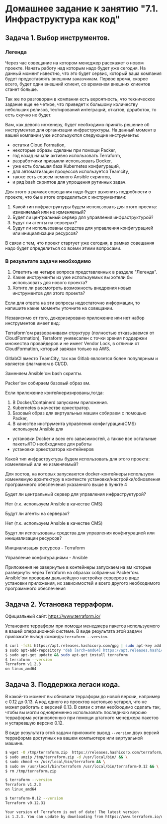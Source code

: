 # Домашнее задание к занятию "7.1. Инфраструктура как код"

## Задача 1. Выбор инструментов.

### Легенда

Через час совещание на котором менеджер расскажет о новом проекте. Начать работу над которым надо
будет уже сегодня.
На данный момент известно, что это будет сервис, который ваша компания будет предоставлять внешним заказчикам.
Первое время, скорее всего, будет один внешний клиент, со временем внешних клиентов станет больше.

Так же по разговорам в компании есть вероятность, что техническое задание еще не четкое, что приведет к большому
количеству небольших релизов, тестирований интеграций, откатов, доработок, то есть скучно не будет.

Вам, как девопс инженеру, будет необходимо принять решение об инструментах для организации инфраструктуры.
На данный момент в вашей компании уже используются следующие инструменты:
- остатки Сloud Formation,
- некоторые образы сделаны при помощи Packer,
- год назад начали активно использовать Terraform,
- разработчики привыкли использовать Docker,
- уже есть большая база Kubernetes конфигураций,
- для автоматизации процессов используется Teamcity,
- также есть совсем немного Ansible скриптов,
- и ряд bash скриптов для упрощения рутинных задач.

Для этого в рамках совещания надо будет выяснить подробности о проекте, что бы в итоге определиться с инструментами:

1. Какой тип инфраструктуры будем использовать для этого проекта: изменяемый или не изменяемый?
2. Будет ли центральный сервер для управления инфраструктурой?
3. Будут ли агенты на серверах?
4. Будут ли использованы средства для управления конфигурацией или инициализации ресурсов?

В связи с тем, что проект стартует уже сегодня, в рамках совещания надо будет определиться со всеми этими вопросами.

### В результате задачи необходимо

1. Ответить на четыре вопроса представленных в разделе "Легенда".
2. Какие инструменты из уже используемых вы хотели бы использовать для нового проекта?
3. Хотите ли рассмотреть возможность внедрения новых инструментов для этого проекта?

Если для ответа на эти вопросы недостаточно информации, то напишите какие моменты уточните на совещании.

Независимо от того, докеризировано приложение или нет набор инструментов имеет вид:

Terraform'ом разворачиваем структуру (полностью отказываемся от CloudFormation), Terraform унивесален с точки зрения поддержки множества  провайдеров и не имеет Vendor Lock, в отличии от CloudFormation, который завязан только на AWS.

GitlabCI вместо TeamCity, так как Gitlab явлсяется более популярным и является флагманом в CI/CD.

Заменяем Ansible'ом bash скрипты.

Packer'ом собираем базовый образ вм.


Если приложение контейнеризированы,тогда:
1. В Docker/Containerd запускаем приложения.
2. Kubernetes в качестве оркестратор.
3. Базовый образ для виртуальных машин собираем с помощью Packer,
4. В качестве инструмента управления конфигурации(CMS) используем Ansible для
- установки Docker и всех его зависимостей, а также все остальные пакеты/ПО  необходимое для работы
- установки оркестратора контейнеров

Какой тип инфраструктуры будем использовать для этого проекта: изменяемый или не изменяемый?

Для хостов, на которых запускаются docker-контейнеры используем изменяемую архитектуру в контексте установки/настройки/обновления программного обеспечения
указанного выше в пункте 4

Будет ли центральный сервер для управления инфраструктурой?

Нет (т.к. используем Ansible в качестве CMS)

Будут ли агенты на серверах?

Нет (т.к. используем Ansible в качестве CMS)

Будут ли использованы средства для управления конфигурацией или инициализации ресурсов?

Инициализация ресурсов - Terraform

Управление конфигурациями  - Ansible

Приложения не завернутые в контейнеры запускаем на вм которые развернуты через Terraform на образах собранных Packer'ом.
Ansible'ом проводим дальнейшую настройку серверов в виде установки приложения, их зависимостей и всего другого необходимого программного обеспечения



## Задача 2. Установка терраформ.

Официальный сайт: https://www.terraform.io/

Установите терраформ при помощи менеджера пакетов используемого в вашей операционной системе.
В виде результата этой задачи приложите вывод команды `terraform --version`.


```bash
$ curl -fsSL https://apt.releases.hashicorp.com/gpg | sudo apt-key add -
$ sudo apt-add-repository "deb [arch=amd64] https://apt.releases.hashicorp.com (lsb_release -cs) main"
$ sudo apt-get update && sudo apt-get install terraform
$ terraform --version
Terraform v1.2.3
on linux_amd64
```

## Задача 3. Поддержка легаси кода.

В какой-то момент вы обновили терраформ до новой версии, например с 0.12 до 0.13.
А код одного из проектов настолько устарел, что не может работать с версией 0.13.
В связи с этим необходимо сделать так, чтобы вы могли одновременно использовать последнюю версию терраформа установленную при помощи
штатного менеджера пакетов и устаревшую версию 0.12.

В виде результата этой задачи приложите вывод `--version` двух версий терраформа доступных на вашем компьютере
или виртуальной машине.

```bash
$ wget -O /tmp/terraform.zip  https://releases.hashicorp.com/terraform/0.12.31/terraform_0.12.31_linux_amd64.zip && \
$ sudo unzip /tmp/terraform.zip -d /usr/local/bin/ && \
$ sudo chmod +x /usr/local/bin/terraform && \
$ sudo mv /usr/local/bin/terraform /usr/local/bin/terraform-0.12 && \
$ rm /tmp/terraform.zip
```

```bash
$ terraform --version
Terraform v1.2.3
on linux_amd64
```
```bash
$ terraform-0.12 --version
Terraform v0.12.31

Your version of Terraform is out of date! The latest version
is 1.2.3. You can update by downloading from https://www.terraform.io/downloads.html
```